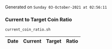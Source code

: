 Generated on `Sunday 03-October-2021 at 02:56:11`

### Current to Target Coin Ratio
`current_coin_ratio.sh`

Date|Current|Target|Ratio
---|---|---|---
